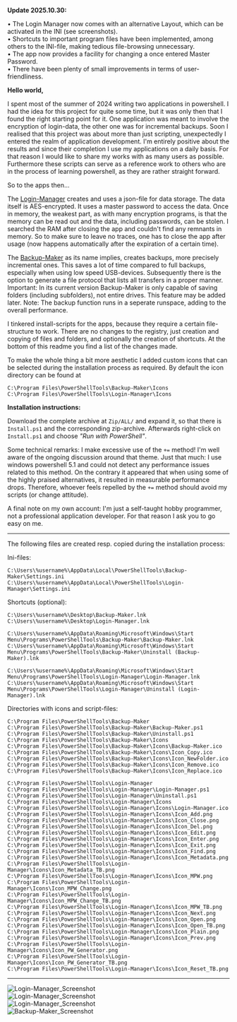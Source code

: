 **Update 2025.10.30:**

• The Login Manager now comes with an alternative Layout, which can be activated in the INI (see screenshots).\
• Shortcuts to important program files have been implemented, among others to the INI-file, making tedious file-browsing unnecessary.\
• The app now provides a facility for changing a once entered Master Password.\
• There have been plenty of small improvements in terms of user-friendliness.

**Hello world,**

I spent most of the summer of 2024 writing two applications in powershell. I had the idea for this project for quite some time, but it was only then that I found the right starting point for it. One application was meant to involve the encryption of login-data, the other one was for incremental backups. Soon I realised that this project was about more than just scripting, unexpectedly I entered the realm of application development. I'm entirely positive about the results and since their completion I use my applications on a daily basis. For that reason I would like to share my works with as many users as possible. Furthermore these scripts can serve as a reference work to others who are in the process of learning powershell, as they are rather straight forward.

So to the apps then...

The [Login-Manager](https://github.com/Jonik-Iardithas/Login-Manager_ENG/) creates and uses a json-file for data storage. The data itself is AES-encrypted. It uses a master password to access the data. Once in memory, the weakest part, as with many encryption programs, is that the memory can be read out and the data, including passwords, can be stolen. I searched the RAM after closing the app and couldn't find any remnants in memory. So to make sure to leave no traces, one has to close the app after usage (now happens automatically after the expiration of a certain time).

The [Backup-Maker](https://github.com/Jonik-Iardithas/Backup-Maker_ENG/) as its name implies, creates backups, more precisely incremental ones. This saves a lot of time compared to full backups, especially when using low speed USB-devices. Subsequently there is the option to generate a file protocol that lists all transfers in a proper manner. Important: In its current version Backup-Maker is only capable of saving folders (including subfolders), not entire drives. This feature may be added later. Note: The backup function runs in a seperate runspace, adding to the overall performance.

I tinkered install-scripts for the apps, because they require a certain file-structure to work. There are no changes to the registry, just creation and copying of files and folders, and optionally the creation of shortcuts. At the bottom of this readme you find a list of the changes made.

To make the whole thing a bit more aesthetic I added custom icons that can be selected during the installation process as required. By default the icon directory can be found at

`C:\Program Files\PowerShellTools\Backup-Maker\Icons`\
`C:\Program Files\PowerShellTools\Login-Manager\Icons`

**Installation instructions:**

Download the complete archive at `Zip/ALL/` and expand it, so that there is `Install.ps1` and the corresponding zip-archive. Afterwards right-click on `Install.ps1` and choose *"Run with PowerShell"*.

Some technical remarks: I make excessive use of the `+=` method! I'm well aware of the ongoing discussion around that theme. Just that much: I use windows powershell 5.1 and could not detect any performance issues related to this method. On the contrary it appeared that when using some of the highly praised alternatives, it resulted in measurable performance drops. Therefore, whoever feels repelled by the `+=` method should avoid my scripts (or change attitude).

A final note on my own account: I'm just a self-taught hobby programmer, not a professional application developer. For that reason I ask you to go easy on me.

---

The following files are created resp. copied during the installation process:

Ini-files:

`C:\Users\%username%\AppData\Local\PowerShellTools\Backup-Maker\Settings.ini`\
`C:\Users\%username%\AppData\Local\PowerShellTools\Login-Manager\Settings.ini`

Shortcuts (optional):

`C:\Users\%username%\Desktop\Backup-Maker.lnk`\
`C:\Users\%username%\Desktop\Login-Manager.lnk`

`C:\Users\%username%\AppData\Roaming\Microsoft\Windows\Start Menu\Programs\PowerShellTools\Backup-Maker\Backup-Maker.lnk`\
`C:\Users\%username%\AppData\Roaming\Microsoft\Windows\Start Menu\Programs\PowerShellTools\Backup-Maker\Uninstall (Backup-Maker).lnk`

`C:\Users\%username%\AppData\Roaming\Microsoft\Windows\Start Menu\Programs\PowerShellTools\Login-Manager\Login-Manager.lnk`\
`C:\Users\%username%\AppData\Roaming\Microsoft\Windows\Start Menu\Programs\PowerShellTools\Login-Manager\Uninstall (Login-Manager).lnk`

Directories with icons and script-files:

`C:\Program Files\PowerShellTools\Backup-Maker`\
`C:\Program Files\PowerShellTools\Backup-Maker\Backup-Maker.ps1`\
`C:\Program Files\PowerShellTools\Backup-Maker\Uninstall.ps1`\
`C:\Program Files\PowerShellTools\Backup-Maker\Icons`\
`C:\Program Files\PowerShellTools\Backup-Maker\Icons\Backup-Maker.ico`\
`C:\Program Files\PowerShellTools\Backup-Maker\Icons\Icon_Copy.ico`\
`C:\Program Files\PowerShellTools\Backup-Maker\Icons\Icon_NewFolder.ico`\
`C:\Program Files\PowerShellTools\Backup-Maker\Icons\Icon_Remove.ico`\
`C:\Program Files\PowerShellTools\Backup-Maker\Icons\Icon_Replace.ico`

`C:\Program Files\PowerShellTools\Login-Manager`\
`C:\Program Files\PowerShellTools\Login-Manager\Login-Manager.ps1`\
`C:\Program Files\PowerShellTools\Login-Manager\Uninstall.ps1`\
`C:\Program Files\PowerShellTools\Login-Manager\Icons`\
`C:\Program Files\PowerShellTools\Login-Manager\Icons\Login-Manager.ico`\
`C:\Program Files\PowerShellTools\Login-Manager\Icons\Icon_Add.png`\
`C:\Program Files\PowerShellTools\Login-Manager\Icons\Icon_Close.png`\
`C:\Program Files\PowerShellTools\Login-Manager\Icons\Icon_Del.png`\
`C:\Program Files\PowerShellTools\Login-Manager\Icons\Icon_Edit.png`\
`C:\Program Files\PowerShellTools\Login-Manager\Icons\Icon_Enter.png`\
`C:\Program Files\PowerShellTools\Login-Manager\Icons\Icon_Exit.png`\
`C:\Program Files\PowerShellTools\Login-Manager\Icons\Icon_Find.png`\
`C:\Program Files\PowerShellTools\Login-Manager\Icons\Icon_Metadata.png`\
`C:\Program Files\PowerShellTools\Login-Manager\Icons\Icon_Metadata_TB.png`\
`C:\Program Files\PowerShellTools\Login-Manager\Icons\Icon_MPW.png`\
`C:\Program Files\PowerShellTools\Login-Manager\Icons\Icon_MPW_Change.png`\
`C:\Program Files\PowerShellTools\Login-Manager\Icons\Icon_MPW_Change_TB.png`\
`C:\Program Files\PowerShellTools\Login-Manager\Icons\Icon_MPW_TB.png`\
`C:\Program Files\PowerShellTools\Login-Manager\Icons\Icon_Next.png`\
`C:\Program Files\PowerShellTools\Login-Manager\Icons\Icon_Open.png`\
`C:\Program Files\PowerShellTools\Login-Manager\Icons\Icon_Open_TB.png`\
`C:\Program Files\PowerShellTools\Login-Manager\Icons\Icon_Plain.png`\
`C:\Program Files\PowerShellTools\Login-Manager\Icons\Icon_Prev.png`\
`C:\Program Files\PowerShellTools\Login-Manager\Icons\Icon_PW_Generator.png`\
`C:\Program Files\PowerShellTools\Login-Manager\Icons\Icon_PW_Generator_TB.png`\
`C:\Program Files\PowerShellTools\Login-Manager\Icons\Icon_Reset_TB.png`

---

![Login-Manager_Screenshot](https://github.com/Jonik-Iardithas/Login-Manager_ENG/blob/main/Img/Login-Manager_ENG.png)
<br>
![Login-Manager_Screenshot](https://github.com/Jonik-Iardithas/Login-Manager_ENG/blob/main/Img/Login-Manager_ENG_TB.png)
<br>
![Login-Manager_Screenshot](https://github.com/Jonik-Iardithas/Login-Manager_ENG/blob/main/Img/Settings_TB.png)
<br>
![Backup-Maker_Screenshot](https://github.com/Jonik-Iardithas/Backup-Maker_ENG/blob/main/Img/Backup-Maker_ENG.png)
